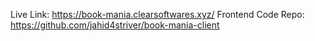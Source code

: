 Live Link: https://book-mania.clearsoftwares.xyz/ 
Frontend Code Repo: https://github.com/jahid4striver/book-mania-client
